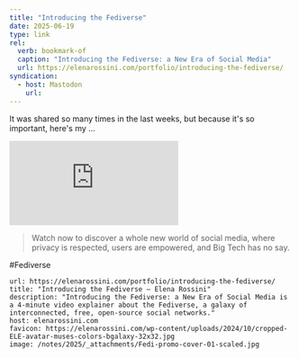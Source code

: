 ```yaml
---
title: "Introducing the Fediverse"
date: 2025-06-19
type: link
rel:
  verb: bookmark-of
  caption: "Introducing the Fediverse: a New Era of Social Media"
  url: https://elenarossini.com/portfolio/introducing-the-fediverse/
syndication:
  - host: Mastodon
    url:
---
```

It was shared so many times in the last weeks, but because it's so important, here's my ...

<div class="video-container">
<iframe title="Introducing the Fediverse: a New Era of Social Media" src="https://videos.elenarossini.com/videos/embed/64VuNCccZNrP4u9MfgbhkN" frameborder="0" allowfullscreen loading="lazy"></iframe>
</div>

> Watch now to discover a whole new world of social media, where privacy is respected, users are empowered, and Big Tech has no say.

#Fediverse

```cardlink
url: https://elenarossini.com/portfolio/introducing-the-fediverse/
title: "Introducing the Fediverse — Elena Rossini"
description: "Introducing the Fediverse: a New Era of Social Media is a 4-minute video explainer about the Fediverse, a galaxy of interconnected, free, open-source social networks."
host: elenarossini.com
favicon: https://elenarossini.com/wp-content/uploads/2024/10/cropped-ELE-avatar-muses-colors-bgalaxy-32x32.jpg
image: /notes/2025/_attachments/Fedi-promo-cover-01-scaled.jpg
```

